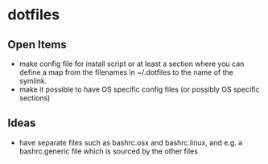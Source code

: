 dotfiles
========

Open Items
----------

* make config file for install script or at least a section where you can define
  a map from the filenames in ~/.dotfiles to the name of the symlink.
* make it possible to have OS specific config files (or possibly OS specific
  sections)

Ideas
-----

* have separate files such as bashrc.osx and bashrc.linux, and e.g. a
  bashrc.generic file which is sourced by the other files
